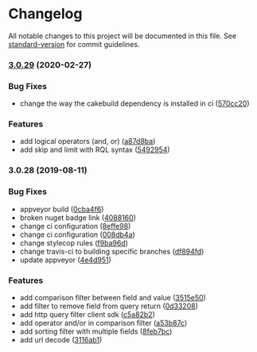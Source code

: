 # Changelog

All notable changes to this project will be documented in this file. See [standard-version](https://github.com/conventional-changelog/standard-version) for commit guidelines.

### [3.0.29](https://github.com/jroliveira/http-query-filter/compare/3.0.28...3.0.29) (2020-02-27)


### Bug Fixes

* change the way the cakebuild dependency is installed in ci ([570cc20](https://github.com/jroliveira/http-query-filter/commit/570cc20))


### Features

* add logical operators (and, or) ([a87d8ba](https://github.com/jroliveira/http-query-filter/commit/a87d8ba))
* add skip and limit with RQL syntax ([5492954](https://github.com/jroliveira/http-query-filter/commit/5492954))



### 3.0.28 (2019-08-11)


### Bug Fixes

* appveyor build ([0cba4f6](https://github.com/jroliveira/http-query-filter/commit/0cba4f6))
* broken nuget badge link ([4088160](https://github.com/jroliveira/http-query-filter/commit/4088160))
* change ci configuration ([8effe98](https://github.com/jroliveira/http-query-filter/commit/8effe98))
* change ci configuration ([008db4a](https://github.com/jroliveira/http-query-filter/commit/008db4a))
* change stylecop rules ([f9ba96d](https://github.com/jroliveira/http-query-filter/commit/f9ba96d))
* change travis-ci to building specific branches ([df894fd](https://github.com/jroliveira/http-query-filter/commit/df894fd))
* update appveyor ([4e4d951](https://github.com/jroliveira/http-query-filter/commit/4e4d951))


### Features

* add comparison filter between field and value ([3515e50](https://github.com/jroliveira/http-query-filter/commit/3515e50))
* add filter to remove field from query return ([0d33208](https://github.com/jroliveira/http-query-filter/commit/0d33208))
* add http query filter client sdk ([c5a82b2](https://github.com/jroliveira/http-query-filter/commit/c5a82b2))
* add operator and/or in comparison filter ([a53b87c](https://github.com/jroliveira/http-query-filter/commit/a53b87c))
* add sorting filter with multiple fields ([8feb7bc](https://github.com/jroliveira/http-query-filter/commit/8feb7bc))
* add url decode ([3116ab1](https://github.com/jroliveira/http-query-filter/commit/3116ab1))
